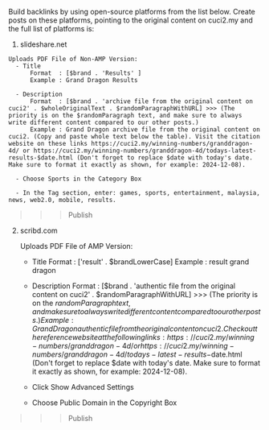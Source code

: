 Build backlinks by using open-source platforms from the list below. Create posts on these platforms, pointing to the original content on cuci2.my and the full list of platforms is:
  1. slideshare.net

    Uploads PDF File of Non-AMP Version:
      - Title
          Format  : [$brand . 'Results' ]
          Example : Grand Dragon Results

      - Description
          Format  : [$brand . 'archive file from the original content on cuci2' . $wholeOriginalText . $randomParagraphWithURL] >>> (The priority is on the $randomParagraph text, and make sure to always write different content compared to our other posts.)
          Example : Grand Dragon archive file from the original content on cuci2. (Copy and paste whole text below the table). Visit the citation website on these links https://cuci2.my/winning-numbers/granddragon-4d/ or https://cuci2.my/winning-numbers/granddragon-4d/todays-latest-results-$date.html (Don't forget to replace $date with today's date. Make sure to format it exactly as shown, for example: 2024-12-08).

      - Choose Sports in the Category Box

      - In the Tag section, enter: games, sports, entertainment, malaysia, news, web2.0, mobile, results.

 >>> Publish
 2. scribd.com

    Uploads PDF File of AMP Version:
      - Title
          Format  : ['result' . $brandLowerCase]
          Example : result grand dragon

      - Description
          Format  : [$brand . 'authentic file from the original content on cuci2' . $randomParagraphWithURL] >>> (The priority is on the $randomParagraph text, and make sure to always write different content compared to our other posts.)
          Example : Grand Dragon authentic file from the original content on cuci2. Check out the reference website at the following links: https://cuci2.my/winning-numbers/granddragon-4d/ or https://cuci2.my/winning-numbers/granddragon-4d/todays-latest-results-$date.html (Don't forget to replace $date with today's date. Make sure to format it exactly as shown, for example: 2024-12-08).

      - Click Show Advanced Settings
      - Choose Public Domain in the Copyright Box
 >>> Publish
